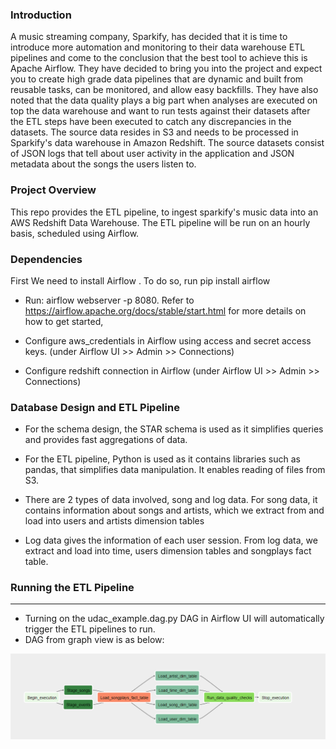 ### Introduction
A music streaming company, Sparkify, has decided that it is time to introduce more automation and monitoring to their data warehouse ETL pipelines and come to the conclusion that the best tool to achieve this is Apache Airflow.
They have decided to bring you into the project and expect you to create high grade data pipelines that are dynamic and built from reusable tasks, can be monitored, and allow easy backfills. They have also noted that the data quality plays a big part when analyses are executed on top the data warehouse and want to run tests against their datasets after the ETL steps have been executed to catch any discrepancies in the datasets.
The source data resides in S3 and needs to be processed in Sparkify's data warehouse in Amazon Redshift. The source datasets consist of JSON logs that tell about user activity in the application and JSON metadata about the songs the users listen to.

### Project Overview
This repo provides the ETL pipeline, to ingest sparkify's music data into an AWS Redshift Data Warehouse. The ETL pipeline will be run on an hourly basis, scheduled using Airflow.


### Dependencies
First We need to install Airflow . To do so, run pip install airflow

* Run: airflow webserver -p 8080. Refer to https://airflow.apache.org/docs/stable/start.html for more details on how to get started,

* Configure aws_credentials in Airflow using access and secret access keys. (under Airflow UI >> Admin >> Connections)

* Configure redshift connection in Airflow (under Airflow UI >> Admin >> Connections)

### Database Design and ETL Pipeline
* For the schema design, the STAR schema is used as it simplifies queries and provides fast aggregations of data.

* For the ETL pipeline, Python is used as it contains libraries such as pandas, that simplifies data manipulation. It enables reading of files from S3.

* There are 2 types of data involved, song and log data. For song data, it contains information about songs and artists, which we extract from and load into users and artists dimension tables

* Log data gives the information of each user session. From log data, we extract and load into time, users dimension tables and songplays fact table.

### Running the ETL Pipeline
---
* Turning on the udac_example.dag.py DAG in Airflow UI will automatically trigger the ETL pipelines to run.
* DAG from graph view is as below:

![DAG](snapshots/DAG.PNG)
